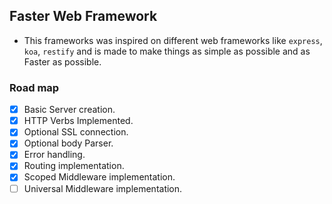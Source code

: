 ## Faster Web Framework

- This frameworks was inspired on different web frameworks like `express`, `koa`, `restify` and is made to make things as simple as possible and as Faster as possible.


### Road map
- [x] Basic Server creation.
- [x] HTTP Verbs Implemented.
- [x] Optional SSL connection.
- [x] Optional body Parser.
- [x] Error handling.
- [x] Routing implementation.
- [x] Scoped Middleware implementation.
- [ ] Universal Middleware implementation.
